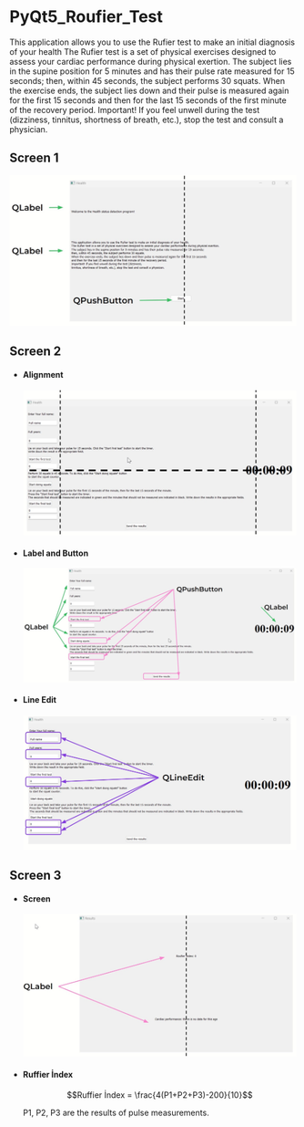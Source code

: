 # PyQt5_Roufier_Test
This application allows you to use the Rufier test to make an initial diagnosis of your health
The Rufier test is a set of physical exercises designed to assess your cardiac performance during physical exertion.
The subject lies in the supine position for 5 minutes and has their pulse rate measured for 15 seconds;
then, within 45 seconds, the subject performs 30 squats.
When the exercise ends, the subject lies down and their pulse is measured again for the first 15 seconds
and then for the last 15 seconds of the first minute of the recovery period.
Important! If you feel unwell during the test (dizziness, tinnitus, shortness of breath, etc.), 
stop the test and consult a physician.
## Screen 1
![Window 1](win1.jpg)
## Screen 2
  - #### Alignment
    ![Window 2](win2.jpg)
  - #### Label and Button
    ![Window 2_1](win2_2.jpg)
  - #### Line Edit
    ![Window 2_1](win2_3.jpg)
## Screen 3
  - #### Screen
      ![Window 3](win3.jpg)
  - #### Ruffier İndex
    ```math
    Ruffier İndex = \frac{4(P1+P2+P3)-200}{10}
    ```
    P1, P2, P3 are the results of pulse measurements.
  

